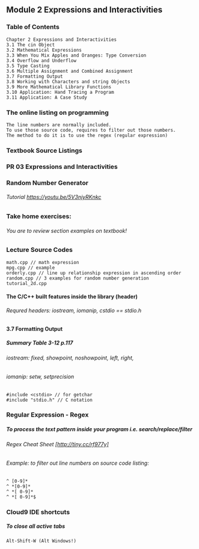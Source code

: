 Module 2 Expressions and Interactivities
-------------------------------------------
### Table of Contents
    Chapter 2 Expressions and Interactivities
    3.1 The cin Object
    3.2 Mathematical Expressions
    3.3 When You Mix Apples and Oranges: Type Conversion
    3.4 Overflow and Underflow
    3.5 Type Casting
    3.6 Multiple Assignment and Combined Assignment
    3.7 Formatting Output
    3.8 Working with Characters and string Objects
    3.9 More Mathematical Library Functions
    3.10 Application: Hand Tracing a Program
    3.11 Application: A Case Study 

### The online listing on programming
    The line numbers are normally included.
    To use those source code, requires to filter out those numbers.
    The method to do it is to use the regex (regular expression)
### Textbook Source Listings
### PR 03 Expressions and Interactivities
### Random Number Generator
###### Tutorial https://youtu.be/5V3njyRKnkc
### Take home exercises:
###### You are to review section examples on textbook!

### Lecture Source Codes
    math.cpp // math expression
    mpg.cpp // example
    orderly.cpp // line up relationship expression in ascending order
    random.cpp // 3 examples for random number generation
    tutorial_2d.cpp


#### The C/C++ built features inside the library (header)
###### Requred headers: iostream, iomanip, cstdio == stdio.h

#### 3.7 Formatting Output
##### Summary Table 3-12 p.117
###### iostream: fixed, showpoint, noshowpoint, left, right, 
###### iomanip: setw, setprecision

    #include <cstdio> // for getchar
    #include "stdio.h" // C notation

### Regular Expression - Regex
##### To process the text pattern inside your program i.e. search/replace/filter
###### Regex Cheat Sheet [http://tiny.cc/rf977y]
###### Example: to filter out line numbers on source code listing:
```
^ [0-9]*    
^ *[0-9]*
^ *[ 0-9]*
^ *[ 0-9]*$
```
### Cloud9 IDE shortcuts
##### To close all active tabs 
    Alt-Shift-W (Alt Windows!)